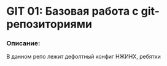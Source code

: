 <h1>GIT 01: Базовая работа с git-репозиториями</h1>
<h3><strong>Описание:</strong></h3>
<p>В данном репо лежит дефолтный конфиг НЖИНХ, ребятки</p>